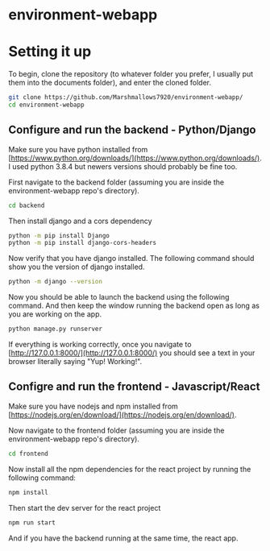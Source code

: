 # environment-webapp

# Setting it up

To begin, clone the repository (to whatever folder you prefer, I usually put them into the documents folder), and enter the cloned folder.
```bash
git clone https://github.com/Marshmallows7920/environment-webapp/
cd environment-webapp
```

## Configure and run the backend - Python/Django
Make sure you have python installed from [https://www.python.org/downloads/](https://www.python.org/downloads/).  
I used python 3.8.4 but newers versions should probably be fine too.

First navigate to the backend folder (assuming you are inside the environment-webapp repo's directory).
```bash
cd backend
```

Then install django and a cors dependency
```bash
python -m pip install Django
python -m pip install django-cors-headers 
```

Now verify that you have django installed. The following command should show you the version of django installed.
```bash
python -m django --version
```

Now you should be able to launch the backend using the following command. And then keep the window running the backend open as long as you are working on the app.
```bash
python manage.py runserver
```

If everything is working correctly, once you navigate to [http://127.0.0.1:8000/](http://127.0.0.1:8000/) you should see a text in your browser literally saying "Yup! Working!".

## Configre and run the frontend - Javascript/React
Make sure you have nodejs and npm installed from [https://nodejs.org/en/download/](https://nodejs.org/en/download/).

Now navigate to the frontend folder (assuming you are inside the environment-webapp repo's directory).
```bash
cd frontend
```

Now install all the npm dependencies for the react project by running the following command:
```bash
npm install
```

Then start the dev server for the react project
```bash
npm run start
```

And if you have the backend running at the same time, the react app.
